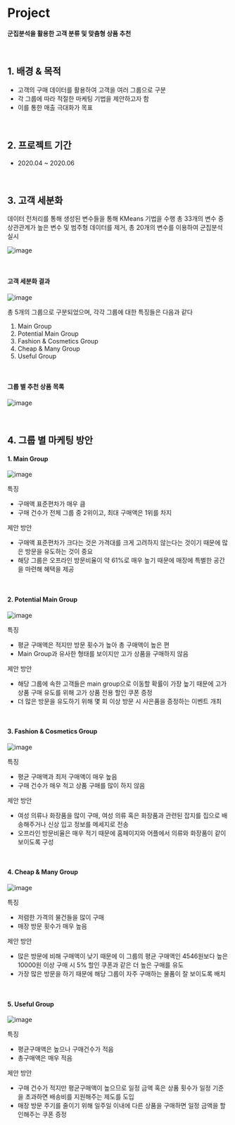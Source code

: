 # Project
**군집분석을 활용한 고객 분류 및 맞춤형 상품 추천**

<br/>

## 1. 배경 & 목적
 
- 고객의 구매 데이터를 활용하여 고객을 여러 그룹으로 구분
- 각 그룹에 따라 적절한 마케팅 기법을 제안하고자 함
- 이를 통한 매출 극대화가 목표

<br/>

## 2. 프로젝트 기간

- 2020.04 ~ 2020.06

<br/>

## 3. 고객 세분화

데이터 전처리를 통해 생성된 변수들을 통해 KMeans 기법을 수행 
총 33개의 변수 중 상관관계가 높은 변수 및 범주형 데이터를 제거, 총 20개의 변수를 이용하여 군집분석 실시  

![image](https://github.com/KiSeoupShin/Project/assets/108209592/7bd0a29c-4af1-4d9c-a613-57a83619a4e0)

<br/>

#### 고객 세분화 결과
![image](https://github.com/KiSeoupShin/Project/assets/108209592/c04b4fe8-bfb1-430d-934f-94ab2e0e93a9)

총 5개의 그룹으로 구분되었으며, 각각 그룹에 대한 특징들은 다음과 같다
1. Main Group
2. Potential Main Group
3. Fashion & Cosmetics Group
4. Cheap & Many Group
5. Useful Group

<br/>

#### 그룹 별 추천 상품 목록
![image](https://github.com/KiSeoupShin/Project/assets/108209592/7ce88b3f-e162-4692-be62-344b6d9778b3)

<br/>

## 4. 그룹 별 마케팅 방안
#### 1. Main Group
![image](https://github.com/KiSeoupShin/Project/assets/108209592/4595d697-3acc-479d-a11c-4d46759c6b01)

특징
- 구매액 표준편차가 매우 큼
- 구매 건수가 전체 그룹 중 2위이고, 최대 구매액은 1위를 차지

제안 방안
- 구매액 표준편차가 크다는 것은 가격대를 크게 고려하지 않는다는 것이기 때문에 많은 방문을 유도하는 것이 중요
- 해당 그룹은 오프라인 방문비율이 약 61%로 매우 높기 때문에 매장에 특별한 공간을 마련해 혜택을 제공

<br/>

#### 2. Potential Main Group
![image](https://github.com/KiSeoupShin/Project/assets/108209592/bd64cb34-3e8a-42b8-bf3d-38c218849d9a)


특징
- 평균 구매액은 적지만 방문 횟수가 높아 총 구매액이 높은 편
- Main Group과 유사한 형태를 보이지만 고가 상품을 구매하지 않음

제안 방안
- 해당 그룹에 속한 고객들은 main group으로 이동할 확률이 가장 높기 때문에 고가 상품 구매 유도를 위해 고가 상품 전용 할인 쿠폰 증정
- 더 많은 방문을 유도하기 위해 몇 회 이상 방문 시 사은품을 증정하는 이벤트 개최

<br/>

#### 3. Fashion & Cosmetics Group
![image](https://github.com/KiSeoupShin/Project/assets/108209592/dcb01c7d-2a83-4c52-b490-aa066c2d4dc2)


특징
- 평균 구매액과 최저 구매액이 매우 높음
- 구매 건수가 매우 적고 상품 구매를 많이 하지 않음

제안 방안
- 여성 의류나 화장품을 많이 구매, 여성 의류 혹은 화장품과 관련된 잡지를 집으로 배송해주거나 신상 입고 정보를 메세지로 전송
- 오프라인 방문비율은 매우 적기 때문에 홈페이지와 어플에서 의류와 화장품이 같이 보이도록 구성

<br/>

#### 4. Cheap & Many Group
![image](https://github.com/KiSeoupShin/Project/assets/108209592/397ba482-281c-4d42-9fa4-abd69e9f0fb2)


특징
- 저렴한 가격의 물건들을 많이 구매
- 매장 방문 횟수가 매우 높음

제안 방안
- 많은 방문에 비해 구매액이 낮기 때문에 이 그룹의 평균 구매액인 4546원보다 높은 10000원 이상 구매 시 5% 할인 쿠폰과 같은 더 높은 구매를 유도
- 가장 많은 방문을 하기 때문에 해당 그룹이 자주 구매하는 물품이 잘 보이도록 배치

<br/>

#### 5. Useful Group
![image](https://github.com/KiSeoupShin/Project/assets/108209592/0843b84f-bf9a-45e5-b0b9-1d5990a4edbe)


특징
- 평균구매액은 높으나 구매건수가 적음
- 총구매액은 매우 적음

제안 방안
- 구매 건수가 적지만 평균구매액이 높으므로 일정 금액 혹은 상품 횟수가 일정 기준을 초과하면 배송비를 지원해주는 제도를 도입
- 매장 방문 주기를 줄이기 위해 일주일 이내에 다른 상품을 구매하면 일정 금액을 할인해주는 쿠폰 증정
